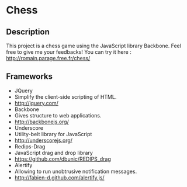 # Chess

## Description

This project is a chess game using the JavaScript library Backbone. Feel free to give me your feedbacks!
You can try it here : http://romain.parage.free.fr/chess/

## Frameworks

- JQuery
 - Simplify the client-side scripting of HTML.
 - http://jquery.com/
- Backbone
 - Gives structure to web applications.
 - http://backbonejs.org/
- Underscore
 - Utility-belt library for JavaScript
 - http://underscorejs.org/
- Redips-Drag
 - JavaScript drag and drop library
 - https://github.com/dbunic/REDIPS_drag
- Alertify
 - Allowing to run unobtrusive notification messages.
 - http://fabien-d.github.com/alertify.js/
